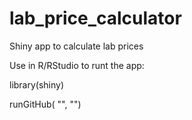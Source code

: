# lab_price_calculator
Shiny app to calculate lab prices

Use in R/RStudio to runt the app:

library(shiny)

runGitHub( "<your repository name>", "<your user name>")
